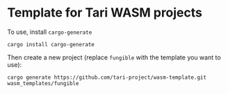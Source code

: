 # Template for Tari WASM projects

To use, install `cargo-generate`

```
cargo install cargo-generate
```

Then create a new project (replace `fungible` with the template you want to use):
```
cargo generate https://github.com/tari-project/wasm-template.git wasm_templates/fungible
```
